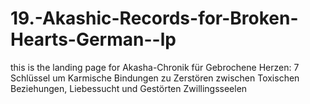 # 19.-Akashic-Records-for-Broken-Hearts-German--lp
this is the landing page for Akasha-Chronik für Gebrochene Herzen: 7 Schlüssel um Karmische Bindungen zu Zerstören zwischen Toxischen Beziehungen, Liebessucht und Gestörten Zwillingsseelen
